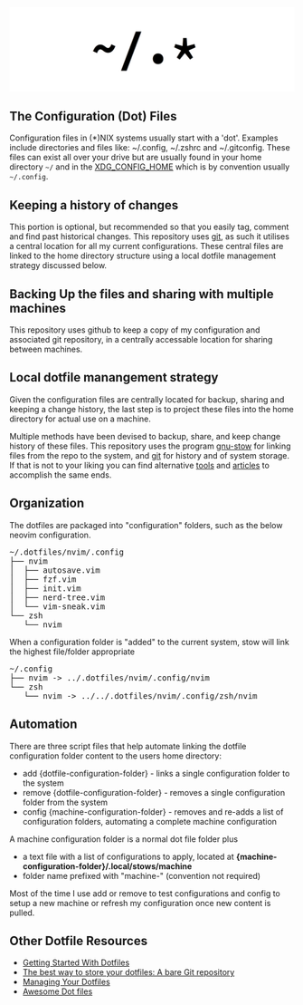 ![Dotfiles](dotfiles.png)

## The Configuration (Dot) Files

Configuration files in (\*)NIX systems usually start with a 'dot'.  Examples include directories and files like: ~/.config,  ~/.zshrc and ~/.gitconfig. These files can exist all over your drive but are usually found in your home directory `~/` and in the [XDG_CONFIG_HOME](https://specifications.freedesktop.org/basedir-spec/basedir-spec-latest.html) which is by convention usually `~/.config`.

## Keeping a history of changes

This portion is optional, but recommended so that you easily tag, comment and find past historical changes.  This repository uses [git](https://git-scm.com/), as such it utilises a central location for all my current configurations. These central files are linked to the home directory structure using a local dotfile management strategy discussed below.

## Backing Up the files and sharing with multiple machines

This repository uses github to keep a copy of my configuration and associated git repository, in a centrally accessable location for sharing between machines.

## Local dotfile manangement strategy

Given the configuration files are centrally located for backup, sharing and keeping a change history, the last step is to project these files into the home directory for actual use on a machine.


Multiple methods have been devised to backup, share, and keep change history of these files.
This repository uses the program [gnu-stow](https://www.gnu.org/software/stow/) for linking files from the repo to the system, and [git](https://git-scm.com/) for history and of system storage. If that is not to your liking you can find alternative [tools](https://github.com/webpro/awesome-dotfiles#tools) and [articles](https://github.com/webpro/awesome-dotfiles#articles) to accomplish the same ends.

## Organization

The dotfiles are packaged into "configuration" folders, such as the below neovim configuration.

<pre>
~/.dotfiles/nvim/.config
├── nvim
│  ├── autosave.vim
│  ├── fzf.vim
│  ├── init.vim
│  ├── nerd-tree.vim
│  └── vim-sneak.vim
└── zsh
   └── nvim
</pre>

When a configuration folder is "added" to the current system, stow will link the highest file/folder appropriate  

<pre>
~/.config
├── nvim -> ../.dotfiles/nvim/.config/nvim
└── zsh
   └── nvim -> ../../.dotfiles/nvim/.config/zsh/nvim
</pre>

## Automation

There are three script files that help automate linking the dotfile configuration folder content to the users home directory:

* add {dotfile-configuration-folder} - links a single configuration folder to the system
* remove {dotfile-configuration-folder} - removes a single configuration folder from the system
* config {machine-configuration-folder} - removes and re-adds a list of configuration folders, automating a complete machine configuration
    
A machine configuration folder is a normal dot file folder plus

* a text file with a list of configurations to apply, located at **{machine-configuration-folder}/.local/stows/machine**
* folder name prefixed with "machine-" (convention not required)

Most of the time I use add or remove to test configurations and config to setup a new machine or refresh my configuration once new content is pulled. 

## Other Dotfile Resources

* [Getting Started With Dotfiles](https://medium.com/@webprolific/getting-started-with-dotfiles-43c3602fd789)
* [The best way to store your dotfiles: A bare Git repository ](https://www.atlassian.com/git/tutorials/dotfiles)
* [Managing Your Dotfiles](https://www.anishathalye.com/2014/08/03/managing-your-dotfiles/)
* [Awesome Dot files](https://github.com/webpro/awesome-dotfiles)

